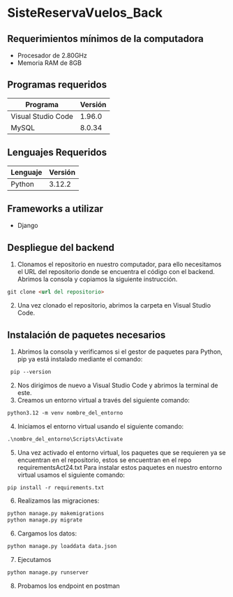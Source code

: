 # SisteReservaVuelos_Back

## Requerimientos mínimos de la computadora
* Procesador de 2.80GHz
* Memoria RAM de 8GB

## Programas requeridos

  | Programa | Versión |
  |----------|---------|
  | Visual Studio Code | 1.96.0 |
  | MySQL | 8.0.34 |

## Lenguajes Requeridos

  | Lenguaje | Versión |
  |----------|---------|
  | Python| 3.12.2 |

## Frameworks a utilizar
* Django 

## Despliegue del backend
1. Clonamos el repositorio en nuestro computador, para ello necesitamos el URL del repositorio donde se encuentra el código con el backend. Abrimos la consola y copiamos la siguiente instrucción.
   
```markdown
git clone <url del repositorio>
```

2. Una vez clonado el repositorio, abrimos la carpeta en Visual Studio Code.


## Instalación de paquetes necesarios
1.	Abrimos la consola y verificamos si el gestor de paquetes para Python, pip ya está instalado mediante el comando:

```markdown
 pip --version
```

2.	Nos dirigimos de nuevo a Visual Studio Code y abrimos la terminal de este.
3.	Creamos un entorno virtual a través del siguiente comando:
 ```markdown
 python3.12 -m venv nombre_del_entorno
```
4.	Iniciamos el entorno virtual usando el siguiente comando:
 ```markdown
.\nombre_del_entorno\Scripts\Activate
```

5.	Una vez activado el entorno virtual, los paquetes que se requieren ya se encuentran en el repositorio, estos se encuentran en el repo requirementsAct24.txt Para instalar estos paquetes en nuestro entorno virtual usamos el siguiente comando:

```markdown
pip install -r requirements.txt
```

6.	Realizamos las migraciones:
   
```markdown
python manage.py makemigrations
python manage.py migrate
```
6.	Cargamos los datos:
   
```markdown
python manage.py loaddata data.json
```

7. Ejecutamos
```markdown
python manage.py runserver
```
8. Probamos los endpoint en postman


